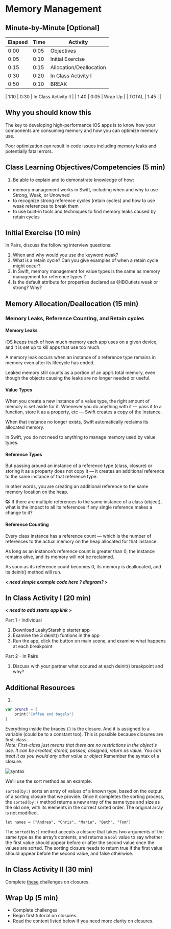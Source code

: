 # Memory Management

## Minute-by-Minute [Optional]

| **Elapsed** | **Time**  | **Activity**              |
| ----------- | --------- | ------------------------- |
| 0:00        | 0:05      | Objectives                |
| 0:05        | 0:10      | Initial Exercise          |
| 0:15        | 0:15      | Allocation/Deallocation   |
| 0:30        | 0:20      | In Class Activity I       |
| 0:50        | 0:10      | BREAK                     |

| 1:10        | 0:30      | In Class Activity II      |
| 1:40        | 0:05      | Wrap Up                   |
| TOTAL       | 1:45      |                           |

## Why you should know this

The key to developing high-performance iOS apps is to know how your components are consuming memory and how you can optimize memory use.

Poor optimization can result in code issues including memory leaks and potentially fatal errors.

## Class Learning Objectives/Competencies (5 min)

1. Be able to explain and to demonstrate knowledge of how:
- memory management works in Swift, including when and why to use Strong, Weak, or Unowned
- to recognize strong reference cycles (retain cycles) and how to use weak references to break them
- to use built-in tools and techniques to find memory leaks caused by retain cycles

## Initial Exercise (10 min)

In Pairs, discuss the following interview questions:

1. When and why would you use the keyword weak?
2. What is a retain cycle? Can you give examples of when a retain cycle might occur?
3. In Swift, memory management for value types is the same as memory management for reference types ?
4. Is the default attribute for properties declared as @IBOutlets weak or strong? Why?


## Memory Allocation/Deallocation  (15 min)
### Memory Leaks, Reference Counting, and Retain cycles

#### Memory Leaks
iOS keeps track of how much memory each app uses on a given device, and it is set up to kill apps that use too much.

A memory leak occurs when an instance of a reference type remains in memory even after its lifecycle has ended.

Leaked memory still counts as a portion of an app’s total memory, even though the objects causing the leaks are no longer needed or useful.

#### Value Types
When you create a new instance of a value type, the right amount of memory is set aside for it. Whenever you do anything with it — pass it to a function, store it as a property, etc — Swift creates a copy of the instance.

When that instance no longer exists, Swift automatically reclaims its allocated memory.

In Swift, you do not need to anything to manage memory used by value types.

#### Reference Types
But passing around an instance of a reference type (class, closure) or storing it as a property does not copy it — it creates an additional reference to the same instance of that reference type.

In other words, you are creating an additional reference to the same memory location on the heap.

**Q:** If there are multiple references to the same instance of a class (object), what is the impact to all its references if any single reference makes a change to it?

#### Reference Counting
Every class instance has a reference count — which is the number of references to the actual memory on the heap allocated for that instance.

As long as an instance’s reference count is greater than 0, the instance remains alive, and its memory will not be reclaimed.

As soon as its reference count becomes 0, its memory is deallocated, and its deinit() method will run.

***< need simple example code here ? diagram? >***


## In Class Activity I (20 min)

***< need to add starte app link >***

Part 1 - Individual
1. Download LeakyStarship starter app
2. Examine the 3 deinit() funtions in the app
3. Run the app, click the button on main scene, and examine what happens at each breakpoint

Part 2 - In Pairs
1. Discuss with your partner what occured at each deinit() breakpoint and why?






## Additional Resources
1.







```Swift
var brunch = {
    print("Coffee and bagels")
}
```

Everything inside the braces `{}` is the closure. And it is assigned to a variable (could be to a constant too). This is possible because closures are first-class.<br>
*Note: First-class just means that there are no restrictions in the object's use. It can be created, stored, passed, assigned, return as value. You can treat it as you would any other value or object*
Remember the syntax of a closure.

![syntax](assets/closuresyntax.png)



We'll use the sort method as an example.

`sorted(by:)` sorts an array of values of a known type, based on the output of a sorting closure that we provide. Once it completes the sorting process, the `sorted(by:)` method returns a new array of the same type and size as the old one, with its elements in the correct sorted order. The original array is not modified.

`let names = ["Andrea", "Chris", "Marie", "Beth", "Tom"]`

The `sorted(by:)` method accepts a closure that takes two arguments of the same type as the array’s contents, and returns a `Bool` value to say whether the first value should appear before or after the second value once the values are sorted. The sorting closure needs to return true if the first value should appear before the second value, and false otherwise.


## In Class Activity II (30 min)

Complete [these](ClosuresChallenges.md) challenges on closures.

## Wrap Up (5 min)

- Complete challenges
- Begin first tutorial on closures.
- Read the content listed below if you need more clarity on closures.
